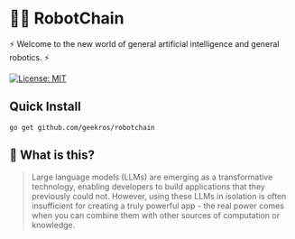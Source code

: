# 🤖🔗 RobotChain

⚡ Welcome to the new world of general artificial intelligence and general robotics. ⚡

[![License: MIT](https://img.shields.io/badge/License-MIT-yellow.svg)](https://opensource.org/licenses/MIT)

## Quick Install

```shell
go get github.com/geekros/robotchain
```

## 🤔 What is this?

> Large language models (LLMs) are emerging as a transformative technology, enabling developers to build applications that they previously could not. However, using these LLMs in isolation is often insufficient for creating a truly powerful app - the real power comes when you can combine them with other sources of computation or knowledge.
